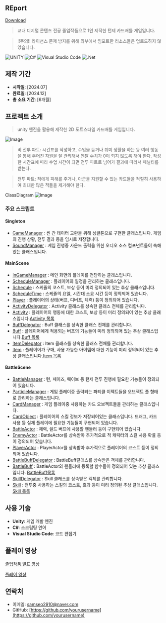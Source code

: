 ## REport
[Download](http://naver.me/5chP9WDr)
> 교내 디지털 콘텐츠 전공 졸업작품으로 1인 제작한 턴제 카드배틀 게임입니다.

> !!주의!! 라이선스 문제 방지를 위해 외부에서 임포트한 리소스들은 업로드하지 않았습니다.


![UNITY](https://img.shields.io/badge/UNITY-000000.svg?&style=for-the-badge&logo=unity&logoColor=white)
![C#](https://img.shields.io/badge/c%23-%23239120.svg?style=for-the-badge&logo=csharp&logoColor=white)
![Visual Studio Code](https://img.shields.io/badge/Visual%20Studio%20Code-007ACC.svg?&style=for-the-badge&logo=Visual%20Studio%20Code&logoColor=white)
![.Net](https://img.shields.io/badge/.NET-5C2D91?style=for-the-badge&logo=.net&logoColor=white)

## 제작 기간

- **시작일**: [2024.07] 
- **완료일**: [2024.12]  
- **총 소요 기간**: [6개월]

## 프로젝트 소개

>unity 엔진을 활용해 제작한 2D 도트스타일 카드배틀 게임입니다.

![Image](https://github.com/user-attachments/assets/19bd64c3-d340-4d19-9c50-1dccafb80db3)

> 비 전투 파트: 시간표를 작성하고, 수업을 듣거나 취미 생활을 하는 등 여러 행동을 통해 주어진 자원을 잘 관리해서 멘탈 수치가 0이 되지 않도록 해야 한다. 작성한 시간표에 따라 수업 시간이 되면 전투 파트로 넘어가 결과에 따라서 페널티를 받는다.

> 전투 파트: 적에게 피해를 주거나, 아군을 지원할 수 있는 카드들을 적절히 사용하여 최대한 많은 적들을 제거해야 한다.

ClassDiagram
![Image](https://github.com/user-attachments/assets/ea93f4a2-3038-40b1-918b-914fe0d361f3)
### 주요 스크립트
#### Singleton
- [GameManager](https://github.com/ISiwooI/REport/blob/master/Assets/scripts/Singletons/GameManager.cs)         : 씬 간 데이터 교환을 위해 싱글톤으로 구현한 클래스입니다. 게임의 진행 상황, 전투 결과 등을 임시로 저장합니다.
- [SoundManager](https://github.com/ISiwooI/REport/blob/master/Assets/scripts/Singletons/SoundManager.cs)        : 게임 진행중 사운드 출력을 위한 오디오 소스 컴포넌트들이 속해있는 클래스입니다.
#### MainScene
- [InGameManager](https://github.com/ISiwooI/REport/blob/master/Assets/scripts/InGame/InGameManager.cs)       : 메인 화면의 플레이를 전담하는 클래스입니다.
- [ScheduleManager](https://github.com/ISiwooI/REport/blob/master/Assets/scripts/InGame/ScheduleManager.cs)     : 플레이어의 일정을 관리하는 클래스입니다. 
- [Schedule](https://github.com/ISiwooI/REport/blob/master/Assets/scripts/InGame/Schedule.cs)            : 스케쥴의 코스트, 보상 등이 미리 정의되어 있는 추상 클래스입니다.
- [ScheduleTime](https://github.com/ISiwooI/REport/blob/master/Assets/scripts/InGame/Schedule.cs)        : 스케쥴의 요일, 시간대 소요 시간 등이 정의되어 있습니다.
- [Player](https://github.com/ISiwooI/REport/blob/master/Assets/scripts/GamePlay/Player.cs)              : 플레이어의 상태(버프, 디버프, 체력) 등이 정의되어 있습니다.
- [ActivityDelegator](https://github.com/ISiwooI/REport/blob/master/Assets/scripts/AutoGenerated/Activity/ActivityDeligator.cs)   : Activity 클래스를 상속한 클래스 전체를 관리합니다.
- [Activity](https://github.com/ISiwooI/REport/blob/master/Assets/scripts/AutoGenerated/Activity/Activity.cs)            : 플레이어의 행동에 대한 코스트, 보상 등이 미리 정의되어 있는 추상 클래스입니다.[Activity 목록](https://github.com/ISiwooI/REport/tree/master/Assets/scripts/AutoGenerated/Activity/Generated)
- [BuffDelegator](https://github.com/ISiwooI/REport/blob/master/Assets/scripts/AutoGenerated/Buff/BuffDeligator.cs)       : Buff 클래스를 상속한 클래스 전체를 관리합니다.
- [Buff](https://github.com/ISiwooI/REport/blob/master/Assets/scripts/AutoGenerated/Buff/Buff.cs)                : 플레이어에게 적용되는 버프의 기능들이 미리 정의되어 있는 추상 클래스입니다.[Buff 목록](https://github.com/ISiwooI/REport/tree/master/Assets/scripts/AutoGenerated/Buff/Generated)
- [ItemDelegator](https://github.com/ISiwooI/REport/blob/master/Assets/scripts/AutoGenerated/Item/ItemDeligator.cs)       : Item 클래스를 상속한 클래스 전체를 관리합니다.
- [Item](https://github.com/ISiwooI/REport/blob/master/Assets/scripts/AutoGenerated/Item/Item.cs)                : 플레이어가 구매, 사용 가능한 아이템에 대한 기능이 미리 정의되어 있는 추상 클래스입니다.[Item 목록](https://github.com/ISiwooI/REport/tree/master/Assets/scripts/AutoGenerated/Item/Generated)
#### BattleScene
- [BattleManager](https://github.com/ISiwooI/REport/blob/master/Assets/scripts/BattleScene/Managers/BattleManager.cs)       : 턴, 페이즈, 웨이브 등 턴제 전투 진행에 필요한 기능들이 정의되어 있습니다.
- [ParticleManager](https://github.com/ISiwooI/REport/blob/master/Assets/scripts/BattleScene/Managers/ParticleManager.cs)     : 게임 플레이중 출력되는 파티클 이펙트들을 오브젝트 풀 형태로 관리하는 클래스입니다.
- [CardManager](https://github.com/ISiwooI/REport/blob/master/Assets/scripts/BattleScene/Managers/CardManager.cs)         : 게임 플레이중 사용하는 카드 오브젝트들을 관리하는 클래스입니다.
- [CardObject](https://github.com/ISiwooI/REport/blob/master/Assets/CardObject.cs)          : 플레이어의 스킬 정보가 저장되어있는 클래스입니다. 드래그, 카드 사용 등 실제 플레이에 필요한 기능들이 구현되어 있습니다.
- [BattleActor](https://github.com/ISiwooI/REport/blob/master/Assets/scripts/BattleScene/Actor/BattleActor.cs)         : 체력, 쉴드 버프에 사용할 핸들러 등이 구현되어 있습니다.
- [EnemyActor](https://github.com/ISiwooI/REport/blob/master/Assets/scripts/BattleScene/Actor/EnemyActor.cs)          : BattleActor를 상속받아 추가적으로 적 캐릭터의 스킬 사용 확률 등이 정의되어 있습니다.
- [PlayerActor](https://github.com/ISiwooI/REport/blob/master/Assets/scripts/BattleScene/Actor/PlayerActor.cs)         : PlayerActor를 상속받아 추가적으로 플레이어의 코스트 등이 정의되어 있습니다.
- [BattleBuffDelegator](https://github.com/ISiwooI/REport/blob/master/Assets/scripts/BattleScene/BattleBuff/BattleBuffDelegater.cs) : BattleBuff클래스를 상속받은 객체를 관리합니다.
- [BattleBuff](https://github.com/ISiwooI/REport/blob/master/Assets/scripts/BattleScene/BattleBuff/BattleBuff.cs)          : BattleActor의 핸들러에 등록할 함수들이 정의되어 있는 추상 클래스입니다. [BattleBuff목록](https://github.com/ISiwooI/REport/tree/master/Assets/scripts/BattleScene/BattleBuff/BBuffs)
- [SkillDelegator](https://github.com/ISiwooI/REport/blob/master/Assets/scripts/BattleScene/Skill/SkillDelegater.cs)      : Skill 클래스를 상속받은 객체를 관리합니다.
- [Skill](https://github.com/ISiwooI/REport/blob/master/Assets/scripts/BattleScene/Skill/Skill.cs)               : 전투중 사용하는 스킬의 코스트, 효과 등이 미리 정의된 추상 클래스입니다. [Skill 목록](https://github.com/ISiwooI/REport/tree/master/Assets/scripts/BattleScene/Skill/Skills)

## 사용 기술

- **Unity**: 게임 개발 엔진
- **C#**: 스크립팅 언어
- **Visual Studio Code**: 코드 편집기


## 플레이 영상
[졸업작품 발표 영상](https://www.youtube.com/watch?v=YH6nIo2rzRU)

[플레이 영상](https://youtu.be/LoSdjV8fUqM)

## 연락처

- 이메일: [samseo2910@naver.com](mailto:samseo2910@naver.com)
- GitHub: [https://github.com/yourusername](https://github.com/yourusername)

